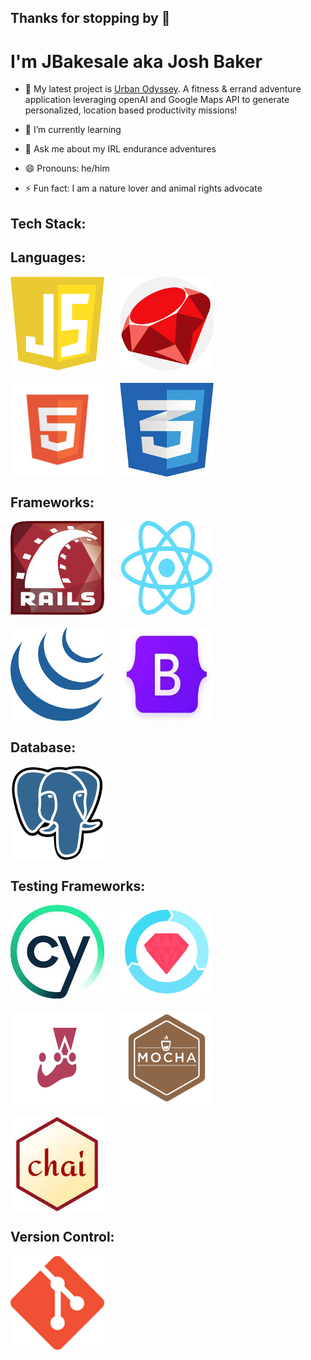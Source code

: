 ## Thanks for stopping by 👋
 # I'm JBakesale aka Josh Baker

- 🔭 My latest project is [Urban Odyssey](https://github.com/JBakesale/Urban-Odyssey). A fitness & errand adventure application leveraging openAI and Google Maps API to generate personalized, location based productivity missions! 

- 🌱 I’m currently learning 
<!-- - 👯 I’m looking to collaborate on anything cutting-edge, AI -->
- 💬 Ask me about my IRL endurance adventures 
<!-- - 📫 How to reach me: Discord: jbakesale -->
- 😄 Pronouns: he/him

- ⚡ Fun fact: I am a nature lover and animal rights advocate

## Tech Stack:

<!-- Languages -->
<h2>Languages:</h2>
<div style="display: flex; flex-wrap: wrap; gap: 20px;">
    <!-- JavaScript Icon -->
    <img src="./icons/js.png" alt="JavaScript" width="150" height="150" style="margin-right: 5px;"/>
    <!-- Ruby Icon -->
    <img src="./icons/ruby.png" alt="Ruby" width="150" height="150" style="margin-right: 5px;"/>
    <!-- HTML Icon -->
    <img src="./icons/html.png" alt="HTML" width="150" height="150" style="margin-right: 5px;"/>
    <!-- CSS Icon -->
    <img src="./icons/css.jpg" alt="CSS" width="150" height="150" style="margin-right: 5px;"/>
</div>

<!-- Frameworks -->
<h2>Frameworks:</h2>
<div style="display: flex; flex-wrap: wrap; gap: 20px;">
     <!-- Ruby on Rails Icon -->
    <img src="./icons/rails.jpg" alt="Ruby on Rails" width="150" height="150" style="margin-right: 5px;"/>
    <!-- React Icon -->
    <img src="./icons/react.png" alt="React" width="150" height="150" style="margin-right: 5px;"/>
    <!-- jQuery Icon -->
    <img src="./icons/jquery.png" alt="jQuery" width="150" height="150" style="margin-right: 5px;"/>
    <!-- Bootstrap Icon -->
    <img src="./icons/bootstrap.jpg" alt="Bootstrap" width="150" height="150" style="margin-right: 5px;"/>
</div>

<!-- Database -->
<h2>Database:</h2>
<div style="display: flex; flex-wrap: wrap; gap: 20px;">
    <!-- PostgreSQL Icon -->
    <img src="./icons/postgresql.png" alt="PostgreSQL" width="150" height="150" style="margin-right: 5px;"/>
</div>

<!-- Testing Framework -->
<h2>Testing Frameworks:</h2>
<div style="display: flex; flex-wrap: wrap; gap: 20px;">
    <!-- Cypress Icon -->
    <img src="./icons/cypress.jpg" alt="Cypress" width="150" height="150" style="margin-right: 5px;"/>
    <!-- RSpec Icon -->
    <img src="./icons/rspec.png" alt="RSpec" width="150" height="150" style="margin-right: 5px;"/>
    <!-- Jest Icon -->
    <img src="./icons/jest.png" alt="Jest" width="150" height="150" style="margin-right: 5px;"/>
    <!-- Mocha Icon -->
    <img src="./icons/mocha.png" alt="Mocha" width="150" height="150" style="margin-right: 5px;"/>
    <!-- Chai Icon -->
    <img src="./icons/chai.jpg" alt="Chai" width="150" height="150" style="margin-right: 5px;"/>
</div>
<!-- Version Control -->
<h2>Version Control:</h2>
<div style="display: flex; flex-wrap: wrap; gap: 20px;">
    <!-- Git Icon -->
    <img src="./icons/git.png" alt="Git" width="150" height="150" style="margin-right: 5px;"/>
</div>
